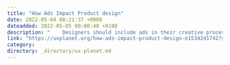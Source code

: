 ```yaml
---
title: "How Ads Impact Product design"
date: 2022-05-04 08:21:37 +0000
dateadded: 2022-05-05 00:00:40 +0100
description: "    Designers should include ads in their creative processes  Continue reading on UX Planet »  "
link: "https://uxplanet.org/how-ads-impact-product-design-e15342d1742?source=rss----819cc2aaeee0---4"
category:
directory: _directory/ux-planet.md
---
```

